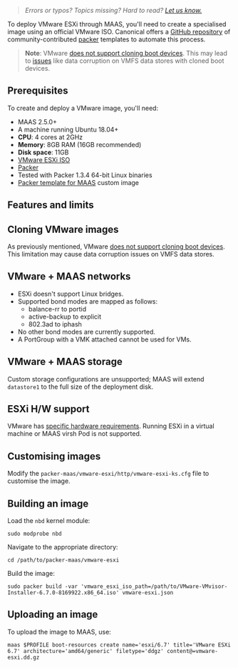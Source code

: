 > *Errors or typos? Topics missing? Hard to read? <a href="https://docs.google.com/forms/d/e/1FAIpQLScIt3ffetkaKW3gDv6FDk7CfUTNYP_HGmqQotSTtj2htKkVBw/viewform?usp=pp_url&entry.1739714854=https://maas.io/docs/integrating-vmware-images" target = "_blank">Let us know.</a>*

To deploy VMware ESXi through MAAS, you'll need to create a specialised image using an official VMware ISO. Canonical offers a [GitHub repository](https://github.com/canonical/packer-maas) of community-contributed [packer](https://www.packer.io/) templates to automate this process.

> **Note**: VMware [does not support cloning boot devices](https://kb.vmware.com/s/article/84280). This may lead to [issues](https://kb.vmware.com/s/article/84349) like data corruption on VMFS data stores with cloned boot devices.

## Prerequisites

To create and deploy a VMware image, you'll need:

- MAAS 2.5.0+
- A machine running Ubuntu 18.04+
- **CPU**: 4 cores at 2GHz
- **Memory**: 8GB RAM (16GB recommended)
- **Disk space**: 11GB
- [VMware ESXi ISO](https://my.vmware.com/en/web/vmware/evalcenter?p=free-esxi6)
- [Packer](https://www.packer.io/intro/getting-started/install.html)
- Tested with Packer 1.3.4 64-bit Linux binaries
- [Packer template for MAAS](https://github.com/canonical/packer-maas) custom image

## Features and limits

## Cloning VMware images

As previously mentioned, VMware [does not support cloning boot devices](https://kb.vmware.com/s/article/84280). This limitation may cause data corruption issues on VMFS data stores.

## VMware + MAAS networks

- ESXi doesn't support Linux bridges.
- Supported bond modes are mapped as follows:
  - balance-rr to portid
  - active-backup to explicit
  - 802.3ad to iphash
- No other bond modes are currently supported.
- A PortGroup with a VMK attached cannot be used for VMs.

## VMware + MAAS storage

Custom storage configurations are unsupported; MAAS will extend `datastore1` to the full size of the deployment disk.

## ESXi H/W support

VMware has [specific hardware requirements](https://www.vmware.com/resources/compatibility/search.php). Running ESXi in a virtual machine or MAAS virsh Pod is not supported.

## Customising images

Modify the `packer-maas/vmware-esxi/http/vmware-esxi-ks.cfg` file to customise the image.

## Building an image

Load the `nbd` kernel module:

```nohighlight
sudo modprobe nbd
```

Navigate to the appropriate directory:

```nohighlight
cd /path/to/packer-maas/vmware-esxi
```

Build the image:

```nohighlight
sudo packer build -var 'vmware_esxi_iso_path=/path/to/VMware-VMvisor-Installer-6.7.0-8169922.x86_64.iso' vmware-esxi.json
```

## Uploading an image

To upload the image to MAAS, use:

```nohighlight
maas $PROFILE boot-resources create name='esxi/6.7' title='VMware ESXi 6.7' architecture='amd64/generic' filetype='ddgz' content@=vmware-esxi.dd.gz
```